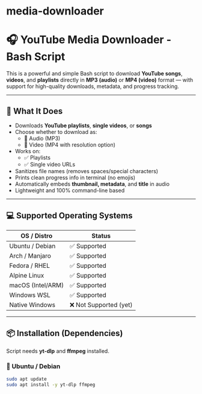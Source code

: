 # media-downloader
# 🎧 YouTube Media Downloader - Bash Script

This is a powerful and simple Bash script to download **YouTube songs**, **videos**, and **playlists** directly in **MP3 (audio)** or **MP4 (video)** format — with support for high-quality downloads, metadata, and progress tracking.

---

## 🧰 What It Does

- Downloads **YouTube playlists**, **single videos**, or **songs**
- Choose whether to download as:
  - 🎵 Audio (MP3)
  - 🎥 Video (MP4 with resolution option)
- Works on:
  - ✅ Playlists
  - ✅ Single video URLs
- Sanitizes file names (removes spaces/special characters)
- Prints clean progress info in terminal (no emojis)
- Automatically embeds **thumbnail, metadata**, and **title** in audio
- Lightweight and 100% command-line based

---

## 💻 Supported Operating Systems

| OS / Distro        | Status       |
|--------------------|--------------|
| Ubuntu / Debian    | ✅ Supported |
| Arch / Manjaro     | ✅ Supported |
| Fedora / RHEL      | ✅ Supported |
| Alpine Linux       | ✅ Supported |
| macOS (Intel/ARM)  | ✅ Supported |
| Windows WSL        | ✅ Supported |
| Native Windows     | ❌ Not Supported (yet) |

---

## 📦 Installation (Dependencies)

Script needs **yt-dlp** and **ffmpeg** installed.

### 🐧 Ubuntu / Debian

```bash
sudo apt update
sudo apt install -y yt-dlp ffmpeg

